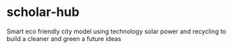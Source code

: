 # scholar-hub
Smart eco friendly city model using technology solar power and recycling to build a cleaner and green a future ideas
